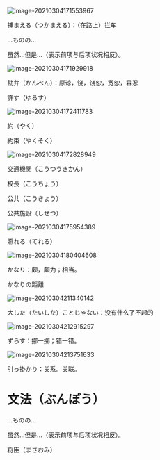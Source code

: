 



![image-20210304171553967](image-20210304171553967.png)

捕まえる（つかまえる）：（在路上）拦车

...ものの...

虽然...但是...（表示前项与后项状况相反）。



![image-20210304171929918](image-20210304171929918.png)

勘弁（かんべん）：原谅，饶，饶恕，宽恕，容忍

許す（ゆるす）





![image-20210304172411783](image-20210304172411783.png)

約（やく）

約束（やくそく）



![image-20210304172828949](image-20210304172828949.png)

交通機関（こうつうきかん）

校長（こうちょう）

公共（こうきょう）

公共施設（しせつ）



![image-20210304175954389](image-20210304175954389.png)

照れる（てれる）



![image-20210304180404608](image-20210304180404608.png)

かなり：颇，颇为；相当。

かなりの距離

![image-20210304211340142](image-20210304211340142.png)

大した（たいした）ことじゃない：没有什么了不起的



![image-20210304212915297](image-20210304212915297.png)

ずらす：挪一挪；错一错。





![image-20210304213751633](image-20210304213751633.png)

引っ掛かり：关系。关联。



# 文法（ぶんぽう）

...ものの...

虽然...但是...（表示前项与后项状况相反）。





将臣（まさおみ）